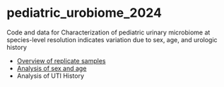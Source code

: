 # pediatric_urobiome_2024
Code and data for Characterization of pediatric urinary microbiome at species-level resolution indicates variation due to sex, age, and urologic history


* [Overview of replicate samples](https://KarstensLab.github.io/pediatric_urobiome_2024/Fig1_replicate_summary.html)
* [Analysis of sex and age](https://KarstensLab.github.io/pediatric_urobiome_2024/Fig2_variation_by_sex_and_age.html)
* Analysis of UTI History
